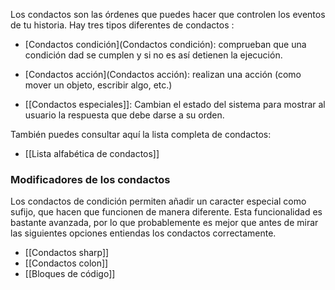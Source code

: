 Los condactos son las órdenes que puedes hacer que controlen los eventos de tu historia. Hay tres tipos diferentes de condactos : 

* [Condactos condición](Condactos condición): comprueban que una condición dad se cumplen y si no es así detienen la ejecución.

* [Condactos acción](Condactos acción): realizan una acción  (como mover un objeto, escribir algo, etc.)

* [[Condactos especiales]]: Cambian el estado del sistema para mostrar al usuario la respuesta que debe darse a su orden.

También puedes consultar aquí la lista completa de condactos:

* [[Lista alfabética de condactos]]



### Modificadores de los condactos

Los condactos de condición permiten añadir un caracter especial como sufijo, que hacen que funcionen de manera diferente. Esta funcionalidad es bastante avanzada, por lo que probablemente es mejor que antes de mirar las siguientes opciones entiendas los condactos correctamente.

* [[Condactos sharp]]
* [[Condactos colon]]
* [[Bloques de código]]
